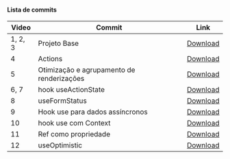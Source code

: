 #### Lista de commits
Video | Commit | Link
------ | ------ | ------
1, 2, 3| Projeto Base | [Download](https://github.com/treinaweb/treinaweb-direto-ao-ponto-react-19/archive/7bac62e57ead6711a5f49266a28610a1e0788a64.zip)
4 | Actions | [Download](https://github.com/treinaweb/treinaweb-direto-ao-ponto-react-19/archive/9614127f424e6d83dd0d53ec68b3258dcaba7bd3.zip)
5 | Otimização e agrupamento de renderizações | [Download](https://github.com/treinaweb/treinaweb-direto-ao-ponto-react-19/archive/7cada8f400587504a0c26bcdc8643bc4b9fa63b5.zip)
6, 7 | hook useActionState | [Download](https://github.com/treinaweb/treinaweb-direto-ao-ponto-react-19/archive/78a2df22b7159bc8d6699e690a042f8053424231.zip)
8| useFormStatus | [Download](https://github.com/treinaweb/treinaweb-direto-ao-ponto-react-19/archive/219c013d03df7df33d58a4fb6a4e877b6f1ff798.zip)
9 | Hook use para dados assíncronos | [Download](https://github.com/treinaweb/treinaweb-direto-ao-ponto-react-19/archive/4b7464edae6b993d8b1c838d58d1283d382aeac4.zip)
10 | hook use com Context | [Download](https://github.com/treinaweb/treinaweb-direto-ao-ponto-react-19/archive/2e929f74da6b4ae570cc2d5f0e9f961008fb8f8c.zip)
11 | Ref como propriedade | [Download](https://github.com/treinaweb/treinaweb-direto-ao-ponto-react-19/archive/09c9c290c5087025594b43af96cc045ceabce1b3.zip)
12 | useOptimistic | [Download](https://github.com/treinaweb/treinaweb-direto-ao-ponto-react-19/archive/0346d81e8275472c043c391dba3587969d70038a.zip)



